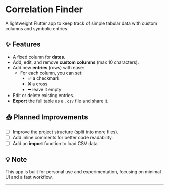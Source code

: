 # Correlation Finder

A lightweight Flutter app to keep track of simple tabular data with custom columns and symbolic entries.

## ✨ Features

- A fixed column for **dates**.
- Add, edit, and remove **custom columns** (max 10 characters).
- Add new **entries** (rows) with ease:
  - For each column, you can set:
    - ✅ a checkmark
    - ❌ a cross
    - ➖ leave it empty
- Edit or delete existing entries.
- **Export** the full table as a `.csv` file and share it.

## 📥 Planned Improvements

- [ ] Improve the project structure (split into more files).
- [ ] Add inline comments for better code readability.
- [ ] Add an **import** function to load CSV data.

## 💡 Note

This app is built for personal use and experimentation, focusing on minimal UI and a fast workflow.

---

